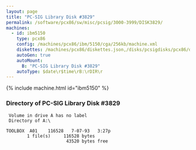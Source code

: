 ```yaml
---
layout: page
title: "PC-SIG Library Disk #3829"
permalink: /software/pcx86/sw/misc/pcsig/3000-3999/DISK3829/
machines:
  - id: ibm5150
    type: pcx86
    config: /machines/pcx86/ibm/5150/cga/256kb/machine.xml
    diskettes: /machines/pcx86/diskettes.json,/disks/pcsigdisks/pcx86/diskettes.json
    autoGen: true
    autoMount:
      B: "PC-SIG Library Disk #3829"
    autoType: $date\r$time\rB:\rDIR\r
---
```


{% include machine.html id="ibm5150" %}

### Directory of PC-SIG Library Disk #3829

     Volume in drive A has no label
     Directory of A:\

    TOOLBOX  A01    116528   7-07-93   3:27p
            1 file(s)     116528 bytes
                           43520 bytes free
